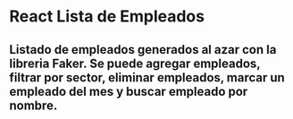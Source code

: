 # React Lista de Empleados

## Listado de empleados generados al azar con la libreria Faker. Se puede agregar empleados, filtrar por sector, eliminar empleados, marcar un empleado del mes y buscar empleado por nombre.

